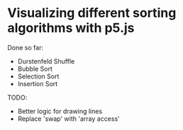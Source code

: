 # Visualizing different sorting algorithms with p5.js

Done so far:

- Durstenfeld Shuffle
- Bubble Sort
- Selection Sort
- Insertion Sort

TODO:

- Better logic for drawing lines
- Replace 'swap' with 'array access'
